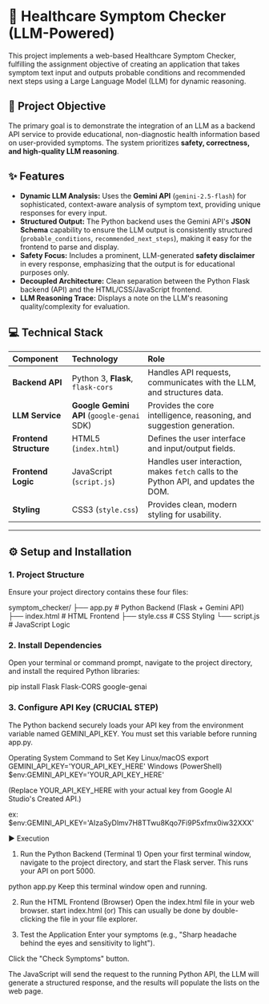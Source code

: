 # 🏥 Healthcare Symptom Checker (LLM-Powered)

This project implements a web-based Healthcare Symptom Checker, fulfilling the assignment objective of creating an application that takes symptom text input and outputs probable conditions and recommended next steps using a Large Language Model (LLM) for dynamic reasoning.

## 🎯 Project Objective

The primary goal is to demonstrate the integration of an LLM as a backend API service to provide educational, non-diagnostic health information based on user-provided symptoms. The system prioritizes **safety, correctness, and high-quality LLM reasoning**.

## ✨ Features

* **Dynamic LLM Analysis:** Uses the **Gemini API** (`gemini-2.5-flash`) for sophisticated, context-aware analysis of symptom text, providing unique responses for every input.
* **Structured Output:** The Python backend uses the Gemini API's **JSON Schema** capability to ensure the LLM output is consistently structured (`probable_conditions`, `recommended_next_steps`), making it easy for the frontend to parse and display.
* **Safety Focus:** Includes a prominent, LLM-generated **safety disclaimer** in every response, emphasizing that the output is for educational purposes only.
* **Decoupled Architecture:** Clean separation between the Python Flask backend (API) and the HTML/CSS/JavaScript frontend.
* **LLM Reasoning Trace:** Displays a note on the LLM's reasoning quality/complexity for evaluation.

## 💻 Technical Stack

| Component | Technology | Role |
| :--- | :--- | :--- |
| **Backend API** | Python 3, **Flask**, `flask-cors` | Handles API requests, communicates with the LLM, and structures data. |
| **LLM Service** | **Google Gemini API** (`google-genai` SDK) | Provides the core intelligence, reasoning, and suggestion generation. |
| **Frontend Structure** | HTML5 (`index.html`) | Defines the user interface and input/output fields. |
| **Frontend Logic** | JavaScript (`script.js`) | Handles user interaction, makes `fetch` calls to the Python API, and updates the DOM. |
| **Styling** | CSS3 (`style.css`) | Provides clean, modern styling for usability. |

---

## ⚙️ Setup and Installation

### 1. Project Structure

Ensure your project directory contains these four files:

symptom_checker/
├── app.py          # Python Backend (Flask + Gemini API)
├── index.html      # HTML Frontend
├── style.css       # CSS Styling
└── script.js       # JavaScript Logic


### 2. Install Dependencies

Open your terminal or command prompt, navigate to the project directory, and install the required Python libraries:

pip install Flask Flask-CORS google-genai

### 3. Configure API Key (CRUCIAL STEP)
The Python backend securely loads your API key from the environment variable named GEMINI_API_KEY. You must set this variable before running app.py.

Operating System	Command to Set Key
Linux/macOS	export GEMINI_API_KEY='YOUR_API_KEY_HERE'
Windows (PowerShell)	$env:GEMINI_API_KEY='YOUR_API_KEY_HERE'

(Replace YOUR_API_KEY_HERE with your actual key from Google AI Studio's Created API.)

ex: $env:GEMINI_API_KEY='AIzaSyDlmv7H8TTwu8Kqo7Fi9P5xfmx0iw32XXX'

▶️ Execution
1. Run the Python Backend (Terminal 1)
Open your first terminal window, navigate to the project directory, and start the Flask server. This runs your API on port 5000.

python app.py
Keep this terminal window open and running.

2. Run the HTML Frontend (Browser)
Open the index.html file in your web browser. 
start index.html (or)
This can usually be done by double-clicking the file in your file explorer.

3. Test the Application
Enter your symptoms (e.g., "Sharp headache behind the eyes and sensitivity to light").

Click the "Check Symptoms" button.


The JavaScript will send the request to the running Python API, the LLM will generate a structured response, and the results will populate the lists on the web page.
